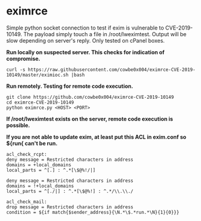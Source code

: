 # eximrce

Simple python socket connection to test if exim is vulnerable to CVE-2019-10149. 
The payload simply touch a file in /root/lweximtest. Output will be slow
depending on server's reply. Only tested on cPanel boxes.

**Run locally on suspected server. This checks for indication of compromise.**
```
curl -s https://raw.githubusercontent.com/cowbe0x004/eximrce-CVE-2019-10149/master/eximioc.sh |bash
```

**Run remotely. Testing for remote code execution.**
```
git clone https://github.com/cowbe0x004/eximrce-CVE-2019-10149
cd eximrce-CVE-2019-10149
python eximrce.py <HOST> <PORT>
```
**If /root/lweximtest exists on the server, remote code execution is possible.**

**If you are not able to update exim, at least put this ACL in exim.conf so ${run{ can't be run.**
```
acl_check_rcpt:
deny message = Restricted characters in address
domains = +local_domains
local_parts = ^[.] : ^.*[\$@%!/|]

deny message = Restricted characters in address
domains = !+local_domains
local_parts = ^[./|] : ^.*[\$@%!] : ^.*/\\.\\./

acl_check_mail:
drop message = Restricted characters in address
condition = ${if match{$sender_address}{\N.*\$.*run.*\N}{1}{0}}}
```
